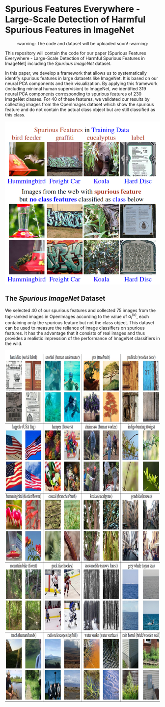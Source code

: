 # Spurious Features Everywhere - Large-Scale Detection of Harmful Spurious Features in ImageNet

<p align="center">:warning: The code and dataset will be uploaded soon! :warning:</p>

This repository will contain the code for our paper [Spurious Features Everywhere - Large-Scale Detection of Harmful Spurious Features in ImageNet] including the *Spurious ImageNet* dataset.

In this paper, we develop a framework that allows us to systematically identify spurious features in large datasets like ImageNet. It is based on our neural PCA components and their visualization.
By applying this framework (including minimal human supervision) to ImageNet, we identified 319 neural PCA components corresponding to spurious features of 230 ImageNet classes. For 40 of these features, we validated our results by 
collecting images from the OpenImages dataset which show the spurious feature and do not contain the actual class object but are still classified as this class. 

<p align="center">
  <img width="505" height="531" src="./example_images/teaser.png">
</p>

## The *Spurious ImageNet* Dataset
We selected 40 of our spurious features and collected 75 images from the top-ranked images in OpenImages according to the value of $\alpha_l^(k)$, each containing only the spurious feature but not the class object.
This dataset can be used to measure the reliance of image classifiers on spurious features. It has the advantage that it consists of real images and thus provides a realistic impression of the performance of ImageNet classifiers in 
the wild. 

<p align="center">
  <img width="937" height="1145" src="./example_images/examples_spurious_imagenet.jpg">
</p>
